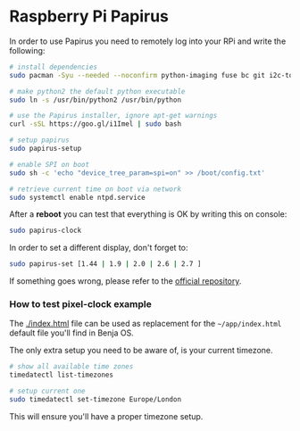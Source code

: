 # Raspberry Pi Papirus

In order to use Papirus you need to remotely log into your RPi and write the following:

```bash
# install dependencies
sudo pacman -Syu --needed --noconfirm python-imaging fuse bc git i2c-tools ttf-freefont ntp

# make python2 the default python executable
sudo ln -s /usr/bin/python2 /usr/bin/python

# use the Papirus installer, ignore apt-get warnings
curl -sSL https://goo.gl/i1Imel | sudo bash

# setup papirus
sudo papirus-setup

# enable SPI on boot
sudo sh -c 'echo "device_tree_param=spi=on" >> /boot/config.txt'

# retrieve current time on boot via network
sudo systemctl enable ntpd.service
```

After a **reboot** you can test that everything is OK by writing this on console:
```bash
sudo papirus-clock
```

In order to set a different display, don't forget to:
```bash
sudo papirus-set [1.44 | 1.9 | 2.0 | 2.6 | 2.7 ]
```

If something goes wrong, please refer to the [official repository](https://github.com/PiSupply/PaPiRus).

### How to test pixel-clock example
The [./index.html](./index.html) file can be used as replacement for the `~/app/index.html` default file you'll find in Benja OS.

The only extra setup you need to be aware of, is your current timezone.

```bash
# show all available time zones
timedatectl list-timezones

# setup current one
sudo timedatectl set-timezone Europe/London
```
This will ensure you'll have a proper timezone setup.